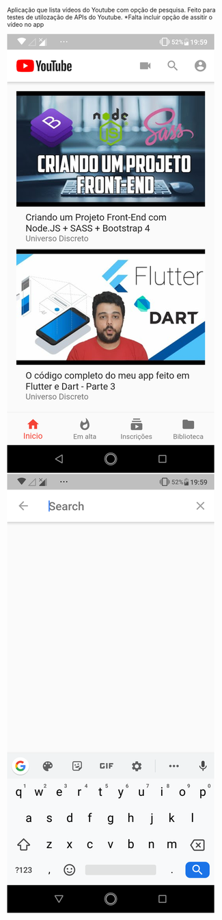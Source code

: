 Aplicação que lista vídeos do Youtube com opção de pesquisa. Feito para testes de utilozação de APIs do Youtube. 
*Falta incluir opção de assitir o vídeo no app

![alt text](https://github.com/thiagomotax/Youtube_api/blob/master/3.png)
![alt text](https://github.com/thiagomotax/Youtube_api/blob/master/1.png)
